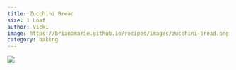 ```yaml
---
title: Zucchini Bread
size: 1 Loaf
author: Vicki
image: https://brianamarie.github.io/recipes/images/zucchini-bread.png
category: baking
---
```

![](https://brianamarie.github.io/recipes/images/zucchini-bread.png)
